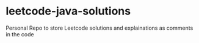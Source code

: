# leetcode-java-solutions
Personal Repo to store Leetcode solutions and explainations as comments in the code
